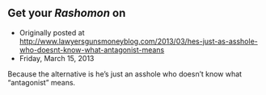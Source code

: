 ## Get your <em>Rashomon</em> on

 * Originally posted at http://www.lawyersgunsmoneyblog.com/2013/03/hes-just-as-asshole-who-doesnt-know-what-antagonist-means
 * Friday, March 15, 2013

Because the alternative is he’s just an asshole who doesn’t know what “antagonist” means.